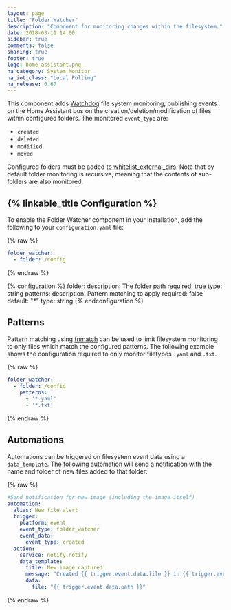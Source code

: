 ```yaml
---
layout: page
title: "Folder Watcher"
description: "Component for monitoring changes within the filesystem."
date: 2018-03-11 14:00
sidebar: true
comments: false
sharing: true
footer: true
logo: home-assistant.png
ha_category: System Monitor
ha_iot_class: "Local Polling"
ha_release: 0.67
---
```


This component adds [Watchdog](https://pythonhosted.org/watchdog/) file system monitoring, publishing events on the Home Assistant bus on the creation/deletion/modification of files within configured folders. The monitored `event_type` are:

* `created`
* `deleted`
* `modified`
* `moved`

Configured folders must be added to [whitelist_external_dirs](/docs/configuration/basic/). Note that by default folder monitoring is recursive, meaning that the contents of sub-folders are also monitored.

## {% linkable_title Configuration %}

To enable the Folder Watcher component in your installation, add the following to your `configuration.yaml` file:

{% raw %}
```yaml
folder_watcher:
  - folder: /config
```
{% endraw %}

{% configuration %}
folder:
  description: The folder path
  required: true
  type: string
patterns:
  description: Pattern matching to apply
  required: false
  default: "*"
  type: string
{% endconfiguration %}

## Patterns

Pattern matching using [fnmatch](https://docs.python.org/3.6/library/fnmatch.html) can be used to limit filesystem monitoring to only files which match the configured patterns. The following example shows the configuration required to only monitor filetypes `.yaml` and `.txt`.

{% raw %}
```yaml
folder_watcher:
  - folder: /config
    patterns:
      - '*.yaml'
      - '*.txt'
```
{% endraw %}

## Automations

Automations can be triggered on filesystem event data using a `data_template`. The following automation will send a notification with the name and folder of new files added to that folder:

{% raw %}
```yaml
#Send notification for new image (including the image itself)
automation:
  alias: New file alert
  trigger:
    platform: event
    event_type: folder_watcher
    event_data:
      event_type: created
  action:
    service: notify.notify
    data_template:
      title: New image captured!
      message: "Created {{ trigger.event.data.file }} in {{ trigger.event.data.folder }}"
      data:
        file: "{{ trigger.event.data.path }}"
```
{% endraw %}
